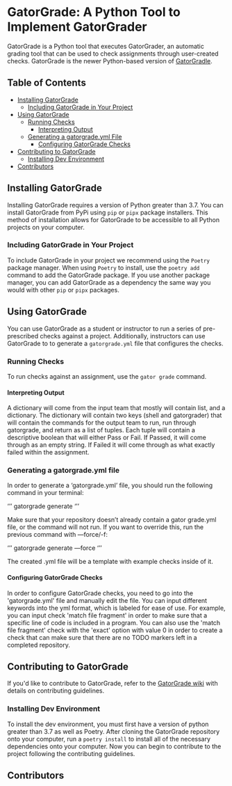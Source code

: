 # GatorGrade: A Python Tool to Implement GatorGrader

GatorGrade is a Python tool that executes GatorGrader, an automatic grading tool
that can be used to check assignments through user-created checks. GatorGrade is
the newer Python-based version of
[GatorGradle](https://github.com/GatorEducator/gatorgradle/blob/master/README.md).

## Table of Contents

- [Installing GatorGrade](#installing-gatorgrade)
  - [Including GatorGrade in Your Project](#including-gatorgrade-in-your-project)
- [Using GatorGrade](#using-gatorgrade)
  - [Running Checks](#running-checks)
    - [Interpreting Output](#interpreting-output)
  - [Generating a gatorgrade.yml File](#generating-a-gatorgrade.yml-file)
    - [Configuring GatorGrade Checks](#configuring-gatorgrade-checks)
- [Contributing to GatorGrade](#contributing-to-gatorgrade)
  - [Installing Dev Environment](#installing-dev-environment)
- [Contributors](#contributors)

## Installing GatorGrade

Installing GatorGrade requires a version of Python greater than 3.7. You can
install GatorGrade from PyPi using `pip` or `pipx` package installers. This
method of installation allows for GatorGrade to be accessible to all Python
projects on your computer.

### Including GatorGrade in Your Project

To include GatorGrade in your project we recommend using the `Poetry` package
manager. When using `Poetry` to install, use the `poetry add` command to add
the GatorGrade package. If you use another package manager, you can add
GatorGrade as a dependency the same way you would with other `pip` or `pipx` packages.

## Using GatorGrade

You can use GatorGrade as a student or instructor to run a series of
pre-prescribed checks against a project. Additionally, instructors can use
GatorGrade to to generate a `gatorgrade.yml` file that configures the checks.

### Running Checks

To run checks against an assignment, use the `gator grade` command.

#### Interpreting Output

A dictionary will come from the input team that mostly will contain list,
and a dictionary. The dictionary will contain two keys
(shell and gatorgrader) that will contain the commands for the output team to
run, run through gatorgrade, and return as a list of tuples.
Each tuple will contain a descriptive boolean that will either Pass or Fail.
If Passed, it will come through as an empty string. If Failed it will come
through as what exactly failed within the assignment.

### Generating a gatorgrade.yml file

In order to generate a ‘gatorgrade.yml’ file, you should run the following
command in your terminal:

‘’’
gatorgrade generate
‘’’

Make sure that your repository doesn’t already contain a gator grade.yml file,
or the command will not run. If you want to override this, run the previous
command with —force/-f:

‘’’
gatorgrade generate —force
‘’’

The created .yml file will be a template with example checks inside of it.

#### Configuring GatorGrade Checks

In order to configure GatorGrade checks, you need to go into the
'gatorgrade.yml' file and manually edit the file. You can input different
keywords into the yml format, which is labeled for ease of use. For example,
you can input check 'match file fragment' in order to make sure that a
specific line of code is included in a program. You can also use the
'match file fragment' check with the 'exact' option with value 0 in order to
create a check that can make sure that there are no TODO markers left in a
completed repository.

## Contributing to GatorGrade

If you'd like to contribute to GatorGrade, refer to the
[GatorGrade wiki](https://github.com/GatorEducator/gatorgrade/wiki/Contributing-Guidelines)
with details on contributing guidelines.

### Installing Dev Environment

To install the dev environment, you must first have a version of python greater
than 3.7 as well as Poetry. After cloning the GatorGrade repository onto your
computer, run a `poetry install` to install all of the necessary dependencies
onto your computer. Now you can begin to contribute to the project following
the contributing guidelines.

## Contributors
